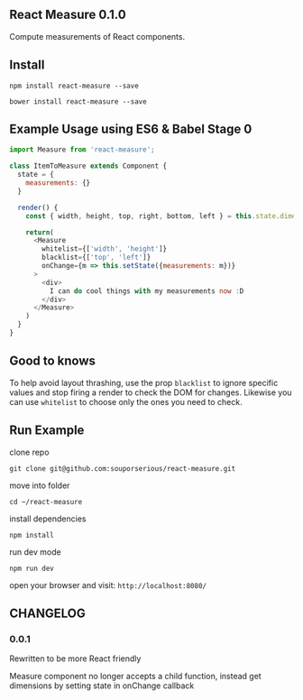 ## React Measure 0.1.0

Compute measurements of React components.

## Install

`npm install react-measure --save`

`bower install react-measure --save`

## Example Usage using ES6 & Babel Stage 0

```javascript
import Measure from 'react-measure';

class ItemToMeasure extends Component {
  state = {
    measurements: {}
  }

  render() {
    const { width, height, top, right, bottom, left } = this.state.dimensions;

    return(
      <Measure
        whitelist={['width', 'height']}
        blacklist={['top', 'left']}
        onChange={m => this.setState({measurements: m})}
      >
        <div>
          I can do cool things with my measurements now :D
        </div>
      </Measure>
    )
  }
}
```

## Good to knows
To help avoid layout thrashing, use the prop `blacklist` to ignore specific values and stop firing a render to check the DOM for changes. Likewise you can use `whitelist` to choose only the ones you need to check.

## Run Example

clone repo

`git clone git@github.com:souporserious/react-measure.git`

move into folder

`cd ~/react-measure`

install dependencies

`npm install`

run dev mode

`npm run dev`

open your browser and visit: `http://localhost:8080/`

## CHANGELOG
### 0.0.1
Rewritten to be more React friendly

Measure component no longer accepts a child function, instead get dimensions by setting state in onChange callback
